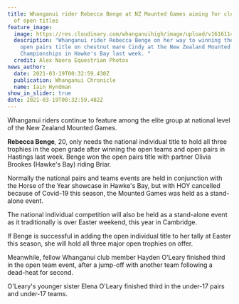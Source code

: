 ```yaml
---
title: Whanganui rider Rebecca Benge at NZ Mounted Games aiming for clean sweep
  of open titles
feature_image:
  image: https://res.cloudinary.com/whanganuihigh/image/upload/v1616114034/News/Rebecca_Benge._Chron_19.3.21_photo_Alex_Naera_Equestrian_phtos.jpg
  description: "Whanganui rider Rebecca Benge on her way to winning the national
    open pairs title on chestnut mare Cindy at the New Zealand Mounted Games
    Championships in Hawke's Bay last week. "
  credit: Alex Naera Equestrian Photos
news_author:
  date: 2021-03-19T00:32:59.430Z
  publication: Whanganui Chronicle
  name: Iain Hyndman
show_in_slider: true
date: 2021-03-19T00:32:59.482Z
---
```

Whanganui riders continue to feature among the elite group at national level of the New Zealand Mounted Games.

**Rebecca Benge**, 20, only needs the national individual title to hold all three trophies in the open grade after winning the open teams and open pairs in Hastings last week. Benge won the open pairs title with partner Olivia Brookes (Hawke's Bay) riding Briar.

Normally the national pairs and teams events are held in conjunction with the Horse of the Year showcase in Hawke's Bay, but with HOY cancelled because of Covid-19 this season, the Mounted Games was held as a stand-alone event.

The national individual competition will also be held as a stand-alone event as it traditionally is over Easter weekend, this year in Cambridge.

If Benge is successful in adding the open individual title to her tally at Easter this season, she will hold all three major open trophies on offer.

Meanwhile, fellow Whanganui club member Hayden O'Leary finished third in the open team event, after a jump-off with another team following a dead-heat for second.

O'Leary's younger sister Elena O'Leary finished third in the under-17 pairs and under-17 teams.